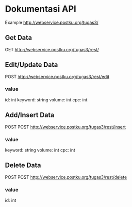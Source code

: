 # Dokumentasi API

Example
http://webservice.postku.org/tugas3/

## Get Data
GET http://webservice.postku.org/tugas3/rest/

## Edit/Update Data
POST http://webservice.postku.org/tugas3/rest/edit
### value
id: int
keyword: string
volume: int
cpc: int

## Add/Insert Data
POST POST http://webservice.postku.org/tugas3/rest/insert
### value
keyword: string
volume: int
cpc: int

## Delete Data
POST POST http://webservice.postku.org/tugas3/rest/delete
### value
id: int
